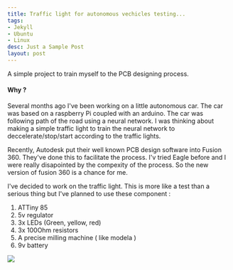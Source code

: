 ```yaml
---
title: Traffic light for autonomous vechicles testing...
tags:
- Jekyll
- Ubuntu
- Linux
desc: Just a Sample Post
layout: post
---
```

A simple project to train myself to the PCB designing process.

<!-- more -->
#### Why ?
Several months ago I've been working on a little autonomous car.
The car was based on a raspberry Pi coupled with an arduino.
The car was following path of the road using a neural network. I was thinking about making a simple traffic light to train the neural network to deccelerate/stop/start according to the traffic lights.

Recently, Autodesk put their well known PCB design software into Fusion 360. They've done this to facilitate the process. I'v tried Eagle before and I were really disapointed by the compexity of the process. So the new version of fusion 360 is a chance for me. 

I've decided to work on the traffic light. This is more like a test than a serious thing but I've planned to use these component : 

1. ATTiny 85
2. 5v regulator
3. 3x LEDs (Green, yellow, red)
4. 3x 100Ohm resistors
5. A precise milling machine ( like modela )
6. 9v battery

<img src="{{site.baseurl}}/assets\img\17-02-shematic.JPG">



